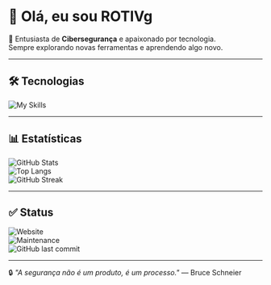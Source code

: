 # 👋 Olá, eu sou ROTIVg  

🔐 Entusiasta de **Cibersegurança** e apaixonado por tecnologia.  
Sempre explorando novas ferramentas e aprendendo algo novo.  

---

## 🛠️ Tecnologias  

![My Skills](https://skillicons.dev/icons?i=python,linux,bash,git,github,html,css,js,mysql,docker)

---

## 📊 Estatísticas  

![GitHub Stats](https://github-readme-stats.vercel.app/api?username=ROTIVg&show_icons=true&theme=dark)  
![Top Langs](https://github-readme-stats.vercel.app/api/top-langs/?username=ROTIVg&layout=compact&theme=dark)  
![GitHub Streak](https://github-readme-streak-stats.herokuapp.com/?user=ROTIVg&theme=dark)

---

## ✅ Status  

![Website](https://img.shields.io/website?url=https://rotivdevworkcenter.vercel.app/&style=flat-square&color=dark)  
![Maintenance](https://img.shields.io/maintenance/yes/2025?style=flat-square&color=dark)  
![GitHub last commit](https://img.shields.io/github/last-commit/ROTIVg/ROTIVg?style=flat-square&color=dark)

---

🔒 *"A segurança não é um produto, é um processo."* — Bruce Schneier
